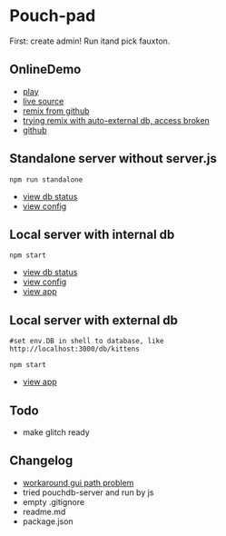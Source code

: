 
Pouch-pad
===

First: create admin! Run itand pick fauxton.

OnlineDemo
---
- [play](https://brave-can.glitch.me/)
- [live source](https://glitch.com/edit/#!/brave-can)
- [remix from github](https://glitch.com/edit/#!/import/github/jbraekr/pouch-pad)
- [trying remix with auto-external db, access broken](https://glitch.com/edit/#!/import/github/jbraekr/pouch-pad?DB=https://brave-can.glitch.me/db/kitten)
- [github](https://github.com/jbraekr/pouch-pad)

Standalone server without server.js
---
    npm run standalone
- [view db status](http://localhost:5984/)
- [view config](http://localhost:5984/_utils/)


Local server with internal db
---
    npm start
- [view db status](http://localhost:3000/db/)
- [view config](http://localhost:3000/_utils/)
- [view app](http://localhost:3000)


Local server with external db
---
    #set env.DB in shell to database, like http://localhost:3000/db/kittens

    npm start
- [view app](http://localhost:3001)

Todo
---
- make glitch ready

Changelog
---
- [workaround gui path problem](https://github.com/pouchdb/pouchdb-server/issues/180)
- tried pouchdb-server and run by js
- empty .gitignore
- readme.md
- package.json